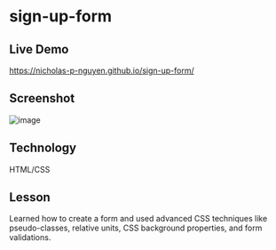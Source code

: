 # sign-up-form

## Live Demo 
https://nicholas-p-nguyen.github.io/sign-up-form/

## Screenshot 
![image](https://github.com/Nicholas-P-Nguyen/sign-up-form/assets/144728676/45b50d9b-13b1-419e-8c9f-48fd02ec2b04)

## Technology
HTML/CSS

## Lesson
Learned how to create a form and used advanced CSS techniques like pseudo-classes, relative units, CSS background properties, and form validations. 

